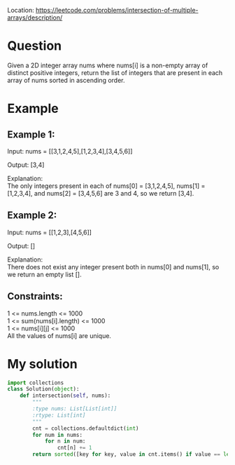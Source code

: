 Location: https://leetcode.com/problems/intersection-of-multiple-arrays/description/
# Question
Given a 2D integer array nums where nums[i] is a non-empty array of distinct positive integers, return the list of integers that are present in each array of nums sorted in ascending order.
 
 
# Example

## Example 1:

Input: nums = [[3,1,2,4,5],[1,2,3,4],[3,4,5,6]]

Output: [3,4]

Explanation: \
The only integers present in each of nums[0] = [3,1,2,4,5], nums[1] = [1,2,3,4], and nums[2] = [3,4,5,6] are 3 and 4, so we return [3,4].

## Example 2:

Input: nums = [[1,2,3],[4,5,6]]

Output: []

Explanation: \
There does not exist any integer present both in nums[0] and nums[1], so we return an empty list [].

## Constraints:

1 <= nums.length <= 1000\
1 <= sum(nums[i].length) <= 1000\
1 <= nums[i][j] <= 1000\
All the values of nums[i] are unique.
 

# My solution 
```python
import collections
class Solution(object):
    def intersection(self, nums):
        """
        :type nums: List[List[int]]
        :rtype: List[int]
        """
        cnt = collections.defaultdict(int)
        for num in nums:
            for n in num:
                cnt[n] += 1
        return sorted([key for key, value in cnt.items() if value == len(nums)])
        
```
